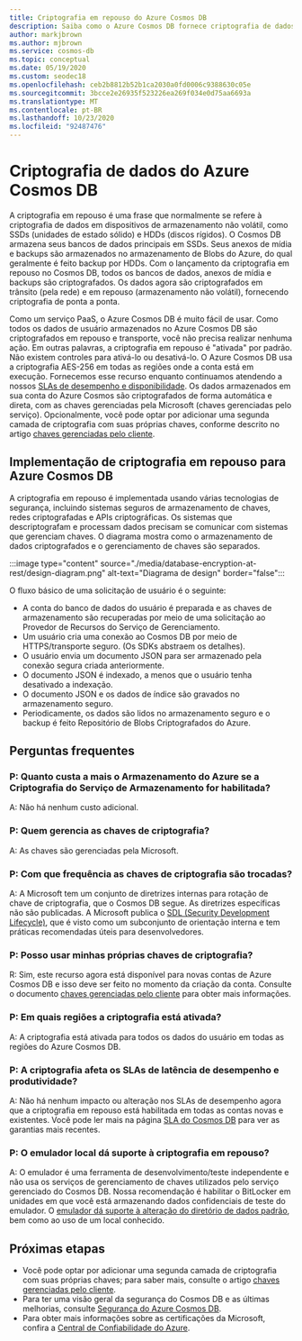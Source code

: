 ```yaml
---
title: Criptografia em repouso do Azure Cosmos DB
description: Saiba como o Azure Cosmos DB fornece criptografia de dados em repouso e como ela é implementada.
author: markjbrown
ms.author: mjbrown
ms.service: cosmos-db
ms.topic: conceptual
ms.date: 05/19/2020
ms.custom: seodec18
ms.openlocfilehash: ceb2b8812b52b1ca2030a0fd0006c9388630c05e
ms.sourcegitcommit: 3bcce2e26935f523226ea269f034e0d75aa6693a
ms.translationtype: MT
ms.contentlocale: pt-BR
ms.lasthandoff: 10/23/2020
ms.locfileid: "92487476"
---
```

# <a name="data-encryption-in-azure-cosmos-db"></a>Criptografia de dados do Azure Cosmos DB 

A criptografia em repouso é uma frase que normalmente se refere à criptografia de dados em dispositivos de armazenamento não volátil, como SSDs (unidades de estado sólido) e HDDs (discos rígidos). O Cosmos DB armazena seus bancos de dados principais em SSDs. Seus anexos de mídia e backups são armazenados no armazenamento de Blobs do Azure, do qual geralmente é feito backup por HDDs. Com o lançamento da criptografia em repouso no Cosmos DB, todos os bancos de dados, anexos de mídia e backups são criptografados. Os dados agora são criptografados em trânsito (pela rede) e em repouso (armazenamento não volátil), fornecendo criptografia de ponta a ponta.

Como um serviço PaaS, o Azure Cosmos DB é muito fácil de usar. Como todos os dados de usuário armazenados no Azure Cosmos DB são criptografados em repouso e transporte, você não precisa realizar nenhuma ação. Em outras palavras, a criptografia em repouso é "ativada" por padrão. Não existem controles para ativá-lo ou desativá-lo. O Azure Cosmos DB usa a criptografia AES-256 em todas as regiões onde a conta está em execução. Fornecemos esse recurso enquanto continuamos atendendo a nossos [SLAs de desempenho e disponibilidade](https://azure.microsoft.com/support/legal/sla/cosmos-db). Os dados armazenados em sua conta do Azure Cosmos são criptografados de forma automática e direta, com as chaves gerenciadas pela Microsoft (chaves gerenciadas pelo serviço). Opcionalmente, você pode optar por adicionar uma segunda camada de criptografia com suas próprias chaves, conforme descrito no artigo [chaves gerenciadas pelo cliente](how-to-setup-cmk.md).

## <a name="implementation-of-encryption-at-rest-for-azure-cosmos-db"></a>Implementação de criptografia em repouso para Azure Cosmos DB

A criptografia em repouso é implementada usando várias tecnologias de segurança, incluindo sistemas seguros de armazenamento de chaves, redes criptografadas e APIs criptográficas. Os sistemas que descriptografam e processam dados precisam se comunicar com sistemas que gerenciam chaves. O diagrama mostra como o armazenamento de dados criptografados e o gerenciamento de chaves são separados. 

:::image type="content" source="./media/database-encryption-at-rest/design-diagram.png" alt-text="Diagrama de design" border="false":::

O fluxo básico de uma solicitação de usuário é o seguinte:
- A conta do banco de dados do usuário é preparada e as chaves de armazenamento são recuperadas por meio de uma solicitação ao Provedor de Recursos do Serviço de Gerenciamento.
- Um usuário cria uma conexão ao Cosmos DB por meio de HTTPS/transporte seguro. (Os SDKs abstraem os detalhes).
- O usuário envia um documento JSON para ser armazenado pela conexão segura criada anteriormente.
- O documento JSON é indexado, a menos que o usuário tenha desativado a indexação.
- O documento JSON e os dados de índice são gravados no armazenamento seguro.
- Periodicamente, os dados são lidos no armazenamento seguro e o backup é feito Repositório de Blobs Criptografados do Azure.

## <a name="frequently-asked-questions"></a>Perguntas frequentes

### <a name="q-how-much-more-does-azure-storage-cost-if-storage-service-encryption-is-enabled"></a>P: Quanto custa a mais o Armazenamento do Azure se a Criptografia do Serviço de Armazenamento for habilitada?
A: Não há nenhum custo adicional.

### <a name="q-who-manages-the-encryption-keys"></a>P: Quem gerencia as chaves de criptografia?
A: As chaves são gerenciadas pela Microsoft.

### <a name="q-how-often-are-encryption-keys-rotated"></a>P: Com que frequência as chaves de criptografia são trocadas?
A: A Microsoft tem um conjunto de diretrizes internas para rotação de chave de criptografia, que o Cosmos DB segue. As diretrizes específicas não são publicadas. A Microsoft publica o [SDL (Security Development Lifecycle)](https://www.microsoft.com/sdl/default.aspx), que é visto como um subconjunto de orientação interna e tem práticas recomendadas úteis para desenvolvedores.

### <a name="q-can-i-use-my-own-encryption-keys"></a>P: Posso usar minhas próprias chaves de criptografia?
R: Sim, este recurso agora está disponível para novas contas de Azure Cosmos DB e isso deve ser feito no momento da criação da conta. Consulte o documento [chaves gerenciadas pelo cliente](./how-to-setup-cmk.md) para obter mais informações.

### <a name="q-what-regions-have-encryption-turned-on"></a>P: Em quais regiões a criptografia está ativada?
A: A criptografia está ativada para todos os dados do usuário em todas as regiões do Azure Cosmos DB.

### <a name="q-does-encryption-affect-the-performance-latency-and-throughput-slas"></a>P: A criptografia afeta os SLAs de latência de desempenho e produtividade?
A: Não há nenhum impacto ou alteração nos SLAs de desempenho agora que a criptografia em repouso está habilitada em todas as contas novas e existentes. Você pode ler mais na página [SLA do Cosmos DB](https://azure.microsoft.com/support/legal/sla/cosmos-db) para ver as garantias mais recentes.

### <a name="q-does-the-local-emulator-support-encryption-at-rest"></a>P: O emulador local dá suporte à criptografia em repouso?
A: O emulador é uma ferramenta de desenvolvimento/teste independente e não usa os serviços de gerenciamento de chaves utilizados pelo serviço gerenciado do Cosmos DB. Nossa recomendação é habilitar o BitLocker em unidades em que você está armazenando dados confidenciais de teste do emulador. O [emulador dá suporte à alteração do diretório de dados padrão](local-emulator.md), bem como ao uso de um local conhecido.

## <a name="next-steps"></a>Próximas etapas

* Você pode optar por adicionar uma segunda camada de criptografia com suas próprias chaves; para saber mais, consulte o artigo [chaves gerenciadas pelo cliente](how-to-setup-cmk.md).
* Para ter uma visão geral da segurança do Cosmos DB e as últimas melhorias, consulte [Segurança do Azure Cosmos DB](database-security.md).
* Para obter mais informações sobre as certificações da Microsoft, confira a [Central de Confiabilidade do Azure](https://azure.microsoft.com/support/trust-center/).
